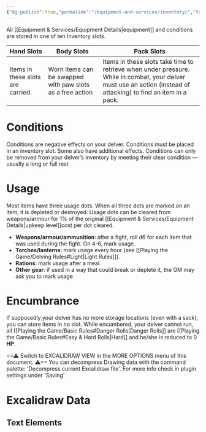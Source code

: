 ```yaml
---
{"dg-publish":true,"permalink":"/equipment-and-services/inventory/","tags":["Equipment","excalidraw"],"created":"2025-01-15T18:17:50.920-05:00","updated":"2025-03-15T11:12:53.287-04:00"}
---
```


All [[Equipment & Services/Equipment Details\|equipment]] and conditions are stored in one of ten Inventory slots.
<style> .container {font-family: sans-serif; text-align: center;} .button-wrapper button {z-index: 1;height: 40px; width: 100px; margin: 10px;padding: 5px;} .excalidraw .App-menu_top .buttonList { display: flex;} .excalidraw-wrapper { height: 800px; margin: 50px; position: relative;} :root[dir="ltr"] .excalidraw .layer-ui__wrapper .zen-mode-transition.App-menu_bottom--transition-left {transform: none;} </style><script src="https://cdn.jsdelivr.net/npm/react@17/umd/react.production.min.js"></script><script src="https://cdn.jsdelivr.net/npm/react-dom@17/umd/react-dom.production.min.js"></script><script type="text/javascript" src="https://cdn.jsdelivr.net/npm/@excalidraw/excalidraw@0/dist/excalidraw.production.min.js"></script><div id="Creating_a_Character_2025-01-15_1801.20.excalidraw.md1"></div><script>(function(){const InitialData={"type":"excalidraw","version":2,"source":"https://github.com/zsviczian/obsidian-excalidraw-plugin/releases/tag/2.7.5","elements":[{"id":"NLSH5ZTEuiLG7t5pKi5gv","type":"rectangle","x":164.6317081451416,"y":134.47255516052246,"width":143.72239685058594,"height":143.72239685058594,"angle":0,"strokeColor":"#1e1e1e","backgroundColor":"transparent","fillStyle":"solid","strokeWidth":2,"strokeStyle":"dashed","roughness":1,"opacity":100,"groupIds":[],"frameId":null,"index":"a0","roundness":null,"seed":693955308,"version":106,"versionNonce":1850216940,"isDeleted":false,"boundElements":[],"updated":1736982211542,"link":null,"locked":false},{"id":"xNRdpgdT8LV5NNLyLxh6k","type":"rectangle","x":347.79011726379395,"y":134.47255516052246,"width":143.72239685058594,"height":143.72239685058594,"angle":0,"strokeColor":"#1e1e1e","backgroundColor":"transparent","fillStyle":"solid","strokeWidth":2,"strokeStyle":"dashed","roughness":1,"opacity":100,"groupIds":[],"frameId":null,"index":"a1","roundness":null,"seed":1598399596,"version":193,"versionNonce":1975972972,"isDeleted":false,"boundElements":[],"updated":1736982211542,"link":null,"locked":false},{"id":"AbaTRMQtm7KNbLkczzL4v","type":"rectangle","x":544.0939197540283,"y":134.47255516052246,"width":143.72239685058594,"height":143.72239685058594,"angle":0,"strokeColor":"#1e1e1e","backgroundColor":"transparent","fillStyle":"solid","strokeWidth":2,"strokeStyle":"dashed","roughness":1,"opacity":100,"groupIds":[],"frameId":null,"index":"a2","roundness":null,"seed":762980972,"version":313,"versionNonce":1267431020,"isDeleted":false,"boundElements":[{"type":"text","id":"ltj1hpTZ"}],"updated":1736982291468,"link":null,"locked":false},{"id":"ltj1hpTZ","type":"text","x":609.4551181793213,"y":192.83375358581543,"width":13,"height":27,"angle":0,"strokeColor":"#1e1e1e","backgroundColor":"transparent","fillStyle":"solid","strokeWidth":2,"strokeStyle":"dashed","roughness":1,"opacity":100,"groupIds":[],"frameId":null,"index":"a2V","roundness":null,"seed":1113829588,"version":4,"versionNonce":53126868,"isDeleted":false,"boundElements":[],"updated":1736982293589,"link":null,"locked":false,"text":"1","rawText":"1","fontSize":20,"fontFamily":6,"textAlign":"center","verticalAlign":"middle","containerId":"AbaTRMQtm7KNbLkczzL4v","originalText":"1","autoResize":true,"lineHeight":1.35},{"id":"kdzHMrRy02od6X94UJXjW","type":"rectangle","x":544.8466663360596,"y":281.4812774658203,"width":143.72239685058594,"height":143.72239685058594,"angle":0,"strokeColor":"#1e1e1e","backgroundColor":"transparent","fillStyle":"solid","strokeWidth":2,"strokeStyle":"dashed","roughness":1,"opacity":100,"groupIds":[],"frameId":null,"index":"a3","roundness":null,"seed":682540884,"version":335,"versionNonce":1331606636,"isDeleted":false,"boundElements":[{"type":"text","id":"FrkfUVMf"}],"updated":1736982296265,"link":null,"locked":false},{"id":"FrkfUVMf","type":"text","x":610.7078647613525,"y":339.8424758911133,"width":12,"height":27,"angle":0,"strokeColor":"#1e1e1e","backgroundColor":"transparent","fillStyle":"solid","strokeWidth":2,"strokeStyle":"dashed","roughness":1,"opacity":100,"groupIds":[],"frameId":null,"index":"a3V","roundness":null,"seed":1471648468,"version":6,"versionNonce":206757484,"isDeleted":false,"boundElements":[],"updated":1736982321257,"link":null,"locked":false,"text":"4","rawText":"4","fontSize":20,"fontFamily":6,"textAlign":"center","verticalAlign":"middle","containerId":"kdzHMrRy02od6X94UJXjW","originalText":"4","autoResize":true,"lineHeight":1.35},{"id":"DBTpa4_eYYJy0j52Toefa","type":"rectangle","x":690.3217029571533,"y":134.47255516052246,"width":143.72239685058594,"height":143.72239685058594,"angle":0,"strokeColor":"#1e1e1e","backgroundColor":"transparent","fillStyle":"solid","strokeWidth":2,"strokeStyle":"dashed","roughness":1,"opacity":100,"groupIds":[],"frameId":null,"index":"a4","roundness":null,"seed":1161456108,"version":233,"versionNonce":701674860,"isDeleted":false,"boundElements":[{"type":"text","id":"LADzhsf3"}],"updated":1736982293817,"link":null,"locked":false},{"id":"LADzhsf3","type":"text","x":755.6829013824463,"y":192.83375358581543,"width":13,"height":27,"angle":0,"strokeColor":"#1e1e1e","backgroundColor":"transparent","fillStyle":"solid","strokeWidth":2,"strokeStyle":"dashed","roughness":1,"opacity":100,"groupIds":[],"frameId":null,"index":"a4V","roundness":null,"seed":1088815572,"version":4,"versionNonce":1501329364,"isDeleted":false,"boundElements":[],"updated":1736982296036,"link":null,"locked":false,"text":"2","rawText":"2","fontSize":20,"fontFamily":6,"textAlign":"center","verticalAlign":"middle","containerId":"DBTpa4_eYYJy0j52Toefa","originalText":"2","autoResize":true,"lineHeight":1.35},{"id":"X1nd66O2QDYGBODmLm0VR","type":"rectangle","x":692.0635852813721,"y":281.4812774658203,"width":143.72239685058594,"height":143.72239685058594,"angle":0,"strokeColor":"#1e1e1e","backgroundColor":"transparent","fillStyle":"solid","strokeWidth":2,"strokeStyle":"dashed","roughness":1,"opacity":100,"groupIds":[],"frameId":null,"index":"a5","roundness":null,"seed":1460238188,"version":191,"versionNonce":1603829460,"isDeleted":false,"boundElements":[{"type":"text","id":"sCbWpBiQ"}],"updated":1736982299218,"link":null,"locked":false},{"id":"sCbWpBiQ","type":"text","x":757.424783706665,"y":339.8424758911133,"width":13,"height":27,"angle":0,"strokeColor":"#1e1e1e","backgroundColor":"transparent","fillStyle":"solid","strokeWidth":2,"strokeStyle":"dashed","roughness":1,"opacity":100,"groupIds":[],"frameId":null,"index":"a5V","roundness":null,"seed":1790322156,"version":8,"versionNonce":1395284052,"isDeleted":false,"boundElements":[],"updated":1736982319111,"link":null,"locked":false,"text":"5","rawText":"5","fontSize":20,"fontFamily":6,"textAlign":"center","verticalAlign":"middle","containerId":"X1nd66O2QDYGBODmLm0VR","originalText":"5","autoResize":true,"lineHeight":1.35},{"id":"vpaNmDICqgK6DDE6AQQ2S","type":"rectangle","x":348.79014778137207,"y":281.4812774658203,"width":143.72239685058594,"height":143.72239685058594,"angle":0,"strokeColor":"#1e1e1e","backgroundColor":"transparent","fillStyle":"solid","strokeWidth":2,"strokeStyle":"dashed","roughness":1,"opacity":100,"groupIds":[],"frameId":null,"index":"a6","roundness":null,"seed":1467595500,"version":275,"versionNonce":1687696108,"isDeleted":false,"boundElements":[],"updated":1736982204110,"link":null,"locked":false},{"id":"v1GrZwerbJzleAsyYbywd","type":"rectangle","x":165.3844165802002,"y":281.4812774658203,"width":143.72239685058594,"height":143.72239685058594,"angle":0,"strokeColor":"#1e1e1e","backgroundColor":"transparent","fillStyle":"solid","strokeWidth":2,"strokeStyle":"dashed","roughness":1,"opacity":100,"groupIds":[],"frameId":null,"index":"a7","roundness":null,"seed":76969580,"version":233,"versionNonce":1986642388,"isDeleted":false,"boundElements":[],"updated":1736982204110,"link":null,"locked":false},{"id":"HwzXAnOS","type":"text","x":188.29333088237473,"y":148.77515411376953,"width":94.75990295410156,"height":27,"angle":0,"strokeColor":"#1e1e1e","backgroundColor":"transparent","fillStyle":"solid","strokeWidth":2,"strokeStyle":"dashed","roughness":1,"opacity":100,"groupIds":[],"frameId":null,"index":"a8","roundness":null,"seed":1582385364,"version":145,"versionNonce":499145172,"isDeleted":false,"boundElements":[],"updated":1736982251197,"link":null,"locked":false,"text":"Main hand","rawText":"Main hand","fontSize":20,"fontFamily":6,"textAlign":"left","verticalAlign":"top","containerId":null,"originalText":"Main hand","autoResize":true,"lineHeight":1.35},{"id":"OdFeHlCI","type":"text","x":195.24744007426926,"y":291.26659393310547,"width":79.159912109375,"height":27,"angle":0,"strokeColor":"#1e1e1e","backgroundColor":"transparent","fillStyle":"solid","strokeWidth":2,"strokeStyle":"dashed","roughness":1,"opacity":100,"groupIds":[],"frameId":null,"index":"a9","roundness":null,"seed":711643092,"version":238,"versionNonce":1258894572,"isDeleted":false,"boundElements":[],"updated":1736982263340,"link":null,"locked":false,"text":"Off hand","rawText":"Off hand","fontSize":20,"fontFamily":6,"textAlign":"left","verticalAlign":"top","containerId":null,"originalText":"Off hand","autoResize":true,"lineHeight":1.35},{"id":"Thlhwont","type":"text","x":397.7424733384294,"y":144.39336395263672,"width":48.51997375488281,"height":27,"angle":0,"strokeColor":"#1e1e1e","backgroundColor":"transparent","fillStyle":"solid","strokeWidth":2,"strokeStyle":"dashed","roughness":1,"opacity":100,"groupIds":[],"frameId":null,"index":"aA","roundness":null,"seed":593095148,"version":37,"versionNonce":513640044,"isDeleted":false,"boundElements":[],"updated":1736982282663,"link":null,"locked":false,"text":"Body","rawText":"Body","fontSize":20,"fontFamily":6,"textAlign":"left","verticalAlign":"top","containerId":null,"originalText":"Body","autoResize":true,"lineHeight":1.35},{"id":"KT430l7h","type":"text","x":397.14404651958176,"y":286.88477325439453,"width":48.51997375488281,"height":27,"angle":0,"strokeColor":"#1e1e1e","backgroundColor":"transparent","fillStyle":"solid","strokeWidth":2,"strokeStyle":"dashed","roughness":1,"opacity":100,"groupIds":[],"frameId":null,"index":"aB","roundness":null,"seed":2079428076,"version":128,"versionNonce":335025620,"isDeleted":false,"boundElements":[],"updated":1736982287975,"link":null,"locked":false,"text":"Body","rawText":"Body","fontSize":20,"fontFamily":6,"textAlign":"left","verticalAlign":"top","containerId":null,"originalText":"Body","autoResize":true,"lineHeight":1.35},{"id":"Hc7HN7r2fGRzN-84mElZJ","type":"rectangle","x":838.5551030381366,"y":132.98666667938232,"width":143.72239685058594,"height":143.72239685058594,"angle":0,"strokeColor":"#1e1e1e","backgroundColor":"transparent","fillStyle":"solid","strokeWidth":2,"strokeStyle":"dashed","roughness":1,"opacity":100,"groupIds":[],"frameId":null,"index":"aC","roundness":null,"seed":114125524,"version":323,"versionNonce":677347412,"isDeleted":false,"boundElements":[{"type":"text","id":"VdwxKMot"}],"updated":1736982308231,"link":null,"locked":false},{"id":"VdwxKMot","type":"text","x":904.4163014634296,"y":191.3478651046753,"width":12,"height":27,"angle":0,"strokeColor":"#1e1e1e","backgroundColor":"transparent","fillStyle":"solid","strokeWidth":2,"strokeStyle":"dashed","roughness":1,"opacity":100,"groupIds":[],"frameId":null,"index":"aD","roundness":null,"seed":1627451476,"version":96,"versionNonce":1203168980,"isDeleted":false,"boundElements":[],"updated":1736982313971,"link":null,"locked":false,"text":"3","rawText":"3","fontSize":20,"fontFamily":6,"textAlign":"center","verticalAlign":"middle","containerId":"Hc7HN7r2fGRzN-84mElZJ","originalText":"3","autoResize":true,"lineHeight":1.35},{"id":"DcNKRLZAVWqxxSM7nV0te","type":"rectangle","x":840.2969853623554,"y":279.9953889846802,"width":143.72239685058594,"height":143.72239685058594,"angle":0,"strokeColor":"#1e1e1e","backgroundColor":"transparent","fillStyle":"solid","strokeWidth":2,"strokeStyle":"dashed","roughness":1,"opacity":100,"groupIds":[],"frameId":null,"index":"aE","roundness":null,"seed":94881236,"version":281,"versionNonce":919763796,"isDeleted":false,"boundElements":[{"type":"text","id":"ga85jLYB"}],"updated":1736982308231,"link":null,"locked":false},{"id":"ga85jLYB","type":"text","x":906.1581837876483,"y":338.35658740997314,"width":12,"height":27,"angle":0,"strokeColor":"#1e1e1e","backgroundColor":"transparent","fillStyle":"solid","strokeWidth":2,"strokeStyle":"dashed","roughness":1,"opacity":100,"groupIds":[],"frameId":null,"index":"aF","roundness":null,"seed":1775758164,"version":96,"versionNonce":1117841388,"isDeleted":false,"boundElements":[],"updated":1736982316163,"link":null,"locked":false,"text":"6","rawText":"6","fontSize":20,"fontFamily":6,"textAlign":"center","verticalAlign":"middle","containerId":"DcNKRLZAVWqxxSM7nV0te","originalText":"6","autoResize":true,"lineHeight":1.35},{"id":"4_eyull6jQJNOYsSVSVTS","type":"image","x":543.0624806626481,"y":132.05611419677734,"width":153.73212617914726,"height":293.7158508300781,"angle":0.041339108177730566,"strokeColor":"transparent","backgroundColor":"transparent","fillStyle":"solid","strokeWidth":2,"strokeStyle":"dashed","roughness":1,"opacity":100,"groupIds":[],"frameId":null,"index":"aG","roundness":null,"seed":1338885204,"version":411,"versionNonce":1403232596,"isDeleted":false,"boundElements":[],"updated":1736982473035,"link":null,"locked":false,"status":"pending","fileId":"f88965d333f441b7edb3ceb927f55fe5492f486a","scale":[1,1],"crop":null},{"id":"d7VXZOs-VX77JQYCILofx","type":"image","x":348.7544057114763,"y":280.56380462646484,"width":146.94205702890773,"height":144.80471801757815,"angle":6.213226615112722,"strokeColor":"transparent","backgroundColor":"transparent","fillStyle":"solid","strokeWidth":2,"strokeStyle":"dashed","roughness":1,"opacity":100,"groupIds":[],"frameId":null,"index":"aH","roundness":null,"seed":1573634772,"version":233,"versionNonce":524386132,"isDeleted":false,"boundElements":[],"updated":1736982469216,"link":null,"locked":false,"status":"pending","fileId":"acbe1b26f7a87024b4a0d8ef6d769172cb653118","scale":[1,1],"crop":null},{"id":"QoQiSpGSBk-3gjVLqDh5A","type":"ellipse","x":357.4300648911638,"y":329.3044967651367,"width":14.898071289062498,"height":13.14541625976562,"angle":0,"strokeColor":"#1e1e1e","backgroundColor":"#ffffff","fillStyle":"solid","strokeWidth":0.5,"strokeStyle":"dashed","roughness":1,"opacity":100,"groupIds":[],"frameId":null,"index":"aI","roundness":null,"seed":1185830740,"version":49,"versionNonce":1710603500,"isDeleted":false,"boundElements":[],"updated":1736982511704,"link":null,"locked":false},{"id":"wLxoih-dxkUktZZvQo6yu","type":"ellipse","x":373.64265034038254,"y":327.1135940551758,"width":14.898071289062498,"height":13.14541625976562,"angle":0,"strokeColor":"#1e1e1e","backgroundColor":"#ffffff","fillStyle":"solid","strokeWidth":0.5,"strokeStyle":"dashed","roughness":1,"opacity":100,"groupIds":[],"frameId":null,"index":"aJ","roundness":null,"seed":258274004,"version":109,"versionNonce":1691051860,"isDeleted":false,"boundElements":[],"updated":1736982518091,"link":null,"locked":false},{"id":"50KHktGU9UcXCYs8kuzCp","type":"image","x":166.1892585962528,"y":282.0638961791992,"width":149.37086429880634,"height":148.81558227539068,"angle":0.061776826986799094,"strokeColor":"transparent","backgroundColor":"#ffffff","fillStyle":"solid","strokeWidth":0.5,"strokeStyle":"dashed","roughness":1,"opacity":100,"groupIds":[],"frameId":null,"index":"aK","roundness":null,"seed":606467180,"version":188,"versionNonce":417447788,"isDeleted":false,"boundElements":[],"updated":1736982554878,"link":null,"locked":false,"status":"pending","fileId":"30547e18042a4b3ebd834aca28ec5d26b02c7038","scale":[1,1],"crop":null},{"id":"RaaD26SbDsw4RHlAZsOPr","type":"ellipse","x":176.46252033549973,"y":325.36084747314453,"width":14.898071289062498,"height":13.14541625976562,"angle":0,"strokeColor":"#1e1e1e","backgroundColor":"#ffffff","fillStyle":"solid","strokeWidth":0.5,"strokeStyle":"dashed","roughness":1,"opacity":100,"groupIds":[],"frameId":null,"index":"aL","roundness":null,"seed":831809260,"version":142,"versionNonce":425963372,"isDeleted":false,"boundElements":[],"updated":1736982562481,"link":null,"locked":false},{"id":"BBxKUeS2YgvCOO-bsO8TM","type":"image","x":839.761221037553,"y":133.08867645263672,"width":144.80468750000006,"height":146.94202606088567,"angle":0,"strokeColor":"transparent","backgroundColor":"#ffffff","fillStyle":"solid","strokeWidth":0.5,"strokeStyle":"dashed","roughness":1,"opacity":100,"groupIds":[],"frameId":null,"index":"aM","roundness":null,"seed":2141838804,"version":257,"versionNonce":1693630036,"isDeleted":false,"boundElements":[],"updated":1736982598964,"link":null,"locked":false,"status":"pending","fileId":"532d4efb761ea8f3ae64c909d50f00dd0a140127","scale":[1,1],"crop":null},{"id":"F10zD513vFZ8uDfiNPVAJ","type":"ellipse","x":847.7513333422405,"y":176.3803482055664,"width":14.898071289062498,"height":15.774475097656243,"angle":0,"strokeColor":"#1e1e1e","backgroundColor":"#ffffff","fillStyle":"solid","strokeWidth":0.5,"strokeStyle":"dashed","roughness":1,"opacity":100,"groupIds":[],"frameId":null,"index":"aN","roundness":null,"seed":2084826836,"version":249,"versionNonce":640742380,"isDeleted":false,"boundElements":[],"updated":1736982613560,"link":null,"locked":false},{"id":"cAPAeXdFkiRb7yAtidqBS","type":"image","x":687.563067471512,"y":276.7518691100131,"width":151.47519049397837,"height":149.88628989439118,"angle":6.249691936517616,"strokeColor":"transparent","backgroundColor":"#ffffff","fillStyle":"solid","strokeWidth":0.5,"strokeStyle":"dashed","roughness":1,"opacity":100,"groupIds":[],"frameId":null,"index":"aO","roundness":null,"seed":1530376942,"version":313,"versionNonce":1316556718,"isDeleted":false,"boundElements":null,"updated":1736982869513,"link":null,"locked":false,"status":"pending","fileId":"f39212db734cd3a4b39fa7f2e089c406fc805d43","scale":[1,1],"crop":null}],"appState":{"theme":"dark","viewBackgroundColor":"#ffffff","currentItemStrokeColor":"#1e1e1e","currentItemBackgroundColor":"#ffffff","currentItemFillStyle":"solid","currentItemStrokeWidth":0.5,"currentItemStrokeStyle":"dashed","currentItemRoughness":1,"currentItemOpacity":100,"currentItemFontFamily":6,"currentItemFontSize":20,"currentItemTextAlign":"left","currentItemStartArrowhead":null,"currentItemEndArrowhead":"arrow","currentItemArrowType":"round","scrollX":-140.0848239064279,"scrollY":128.05973554012314,"zoom":{"value":0.994111},"currentItemRoundness":"sharp","gridSize":20,"gridStep":5,"gridModeEnabled":false,"gridColor":{"Bold":"rgba(217, 217, 217, 0.5)","Regular":"rgba(230, 230, 230, 0.5)"},"currentStrokeOptions":null,"frameRendering":{"enabled":true,"clip":true,"name":true,"outline":true},"objectsSnapModeEnabled":false,"activeTool":{"type":"selection","customType":null,"locked":false,"lastActiveTool":null}},"files":{}};InitialData.scrollToContent=true;App=()=>{const e=React.useRef(null),t=React.useRef(null),[n,i]=React.useState({width:void 0,height:void 0});return React.useEffect(()=>{i({width:t.current.getBoundingClientRect().width,height:t.current.getBoundingClientRect().height});const e=()=>{i({width:t.current.getBoundingClientRect().width,height:t.current.getBoundingClientRect().height})};return window.addEventListener("resize",e),()=>window.removeEventListener("resize",e)},[t]),React.createElement(React.Fragment,null,React.createElement("div",{className:"excalidraw-wrapper",ref:t},React.createElement(ExcalidrawLib.Excalidraw,{ref:e,width:n.width,height:n.height,initialData:InitialData,viewModeEnabled:!0,zenModeEnabled:!0,gridModeEnabled:!1})))},excalidrawWrapper=document.getElementById("Creating_a_Character_2025-01-15_1801.20.excalidraw.md1");ReactDOM.render(React.createElement(App),excalidrawWrapper);})();</script>

| Hand Slots                        | Body Slots                                                | Pack Slots                                                                                                                                                        |
| --------------------------------- | --------------------------------------------------------- | ----------------------------------------------------------------------------------------------------------------------------------------------------------------- |
| Items in these slots are carried. | Worn items can be swapped with paw slots as a free action | Items in these slots take time to retrieve when under pressure. While in combat, your delver must use an action (instead of attacking) to find an item in a pack. |

# Conditions
Conditions are negative effects on your delver. Conditions must be placed in an inventory slot. Some also have additional effects. Conditions can only be removed from your delver’s inventory by meeting their clear condition —usually a long or full rest
# Usage
Most items have three usage dots. When all three dots are marked on an item, it is depleted or destroyed. Usage dots can be cleared from weapons/armour for 1% of the original [[Equipment & Services/Equipment Details\|upkeep level]]cost per dot cleared. 
- **Weapons/armour/ammunition**: after a fight, roll d6 for each item that was used during the fight. On 4-6, mark usage. 
- **Torches/lanterns**: mark usage every hour (see [[Playing the Game/Delving Rules#Light\|Light Rules]]). 
- **Rations**: mark usage after a meal. 
- **Other gear**: if used in a way that could break or deplete it, the GM may ask you to mark usage
# Encumbrance
If supposedly your delver has no more storage locations (even with a sack), you can store items in no slot. 
While encumbered, your delver cannot run, all [[Playing the Game/Basic Rules#Danger Rolls\|Danger Rolls]] are [[Playing the Game/Basic Rules#Easy & Hard Rolls\|Hard]] and he/she is reduced to 0 **HP**.

==⚠  Switch to EXCALIDRAW VIEW in the MORE OPTIONS menu of this document. ⚠== You can decompress Drawing data with the command palette: 'Decompress current Excalidraw file'. For more info check in plugin settings under 'Saving'


# Excalidraw Data

## Text Elements
